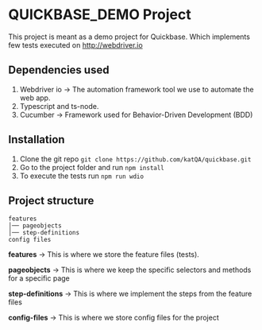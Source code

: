 # QUICKBASE_DEMO Project

This project is meant as a demo project for Quickbase. Which implements few tests executed on http://webdriver.io

## Dependencies used

1. Webdriver io -> The automation framework tool we use to automate the web app.
2. Typescript and ts-node.
3. Cucumber -> Framework used for Behavior-Driven Development (BDD) 

## Installation
1. Clone the git repo `git clone https://github.com/katQA/quickbase.git`
2. Go to the project folder and run `npm install`
3. To execute the tests run `npm run wdio`

## Project structure

```
features
│── pageobjects
│── step-definitions
config files
```

**features** -> This is where we store the feature files (tests).

**pageobjects** -> This is where we keep the specific selectors and methods for a specific page

**step-definitions** -> This is where we implement the steps from the feature files

**config-files** -> This is where we store config files for the project
